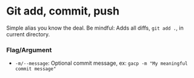 # Git add, commit, push

Simple alias you know the deal. 
Be mindful: Adds all diffs, `git add .`, in current directory. 

### Flag/Argument

- `-m/--message`:
  Optional commit message, ex: `gacp -m "My meaningful commit message"`